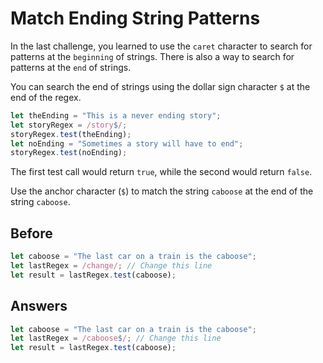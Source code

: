# Match Ending String Patterns
In the last challenge, you learned to use the `caret` character to search for patterns at the `beginning` of strings. 
There is also a way to search for patterns at the `end` of strings.

You can search the end of strings using the dollar sign character `$` at the end of the regex.
```javascript
let theEnding = "This is a never ending story";
let storyRegex = /story$/;
storyRegex.test(theEnding);
let noEnding = "Sometimes a story will have to end";
storyRegex.test(noEnding);
```
The first test call would return `true`, while the second would return `false`.

Use the anchor character (`$`) to match the string `caboose` at the end of the string `caboose`.

## Before
```javascript
let caboose = "The last car on a train is the caboose";
let lastRegex = /change/; // Change this line
let result = lastRegex.test(caboose);
```
## Answers
```javascript
let caboose = "The last car on a train is the caboose";
let lastRegex = /caboose$/; // Change this line
let result = lastRegex.test(caboose);
```
